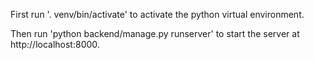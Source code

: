First run '. venv/bin/activate' to activate the python virtual environment.

Then run 'python backend/manage.py runserver' to start the server at http://localhost:8000.

